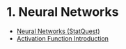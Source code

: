 
# 1. Neural Networks
* [Neural Networks (StatQuest)](https://github.com/yangshiteng/StatQuest-Study-Notes/blob/main/Notes/12%20-%20Neural%20Networks.md)
* [Activation Function Introduction](https://github.com/yangshiteng/StatQuest-Study-Notes/blob/main/Notes/Activation%20Function.md)
